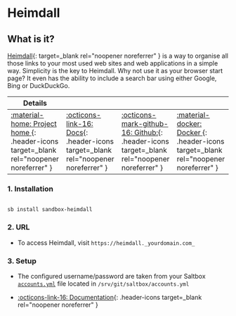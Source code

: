 # Heimdall

## What is it?

[Heimdall](https://heimdall.site/){: target=_blank rel="noopener noreferrer" } is a way to organise all those links to your most used web sites and web applications in a simple way. Simplicity is the key to Heimdall. Why not use it as your browser start page? It even has the ability to include a search bar using either Google, Bing or DuckDuckGo.

| Details     |             |             |             |
|-------------|-------------|-------------|-------------|
| [:material-home: Project home ](https://heimdall.site/){: .header-icons target=_blank rel="noopener noreferrer" } | [:octicons-link-16: Docs](https://github.com/linuxserver/Heimdall-Apps){: .header-icons target=_blank rel="noopener noreferrer" } | [:octicons-mark-github-16: Github:](https://github.com/linuxserver/Heimdall){: .header-icons target=_blank rel="noopener noreferrer" } | [:material-docker: Docker ](https://hub.docker.com/r/linuxserver/heimdall){: .header-icons target=_blank rel="noopener noreferrer" }|

### 1. Installation

``` shell

sb install sandbox-heimdall

```

### 2. URL

- To access Heimdall, visit `https://heimdall._yourdomain.com_`

### 3. Setup

- The configured username/password are taken from your Saltbox [`accounts.yml`](../../../saltbox/install/install/#configuration) file located in `/srv/git/saltbox/accounts.yml`

- [:octicons-link-16: Documentation](https://github.com/linuxserver/Heimdall-Apps){: .header-icons target=_blank rel="noopener noreferrer" }
